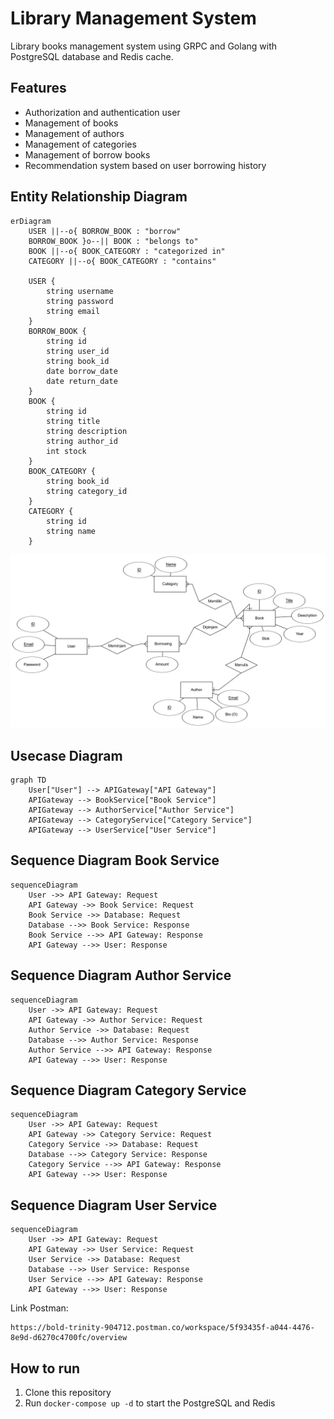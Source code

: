 # Library Management System
Library books management system using GRPC and Golang with PostgreSQL database and Redis cache.

## Features
- Authorization and authentication user
- Management of books
- Management of authors
- Management of categories
- Management of borrow books
- Recommendation system based on user borrowing history

## Entity Relationship Diagram
```mermaid
erDiagram
    USER ||--o{ BORROW_BOOK : "borrow"
    BORROW_BOOK }o--|| BOOK : "belongs to"
    BOOK ||--o{ BOOK_CATEGORY : "categorized in"
    CATEGORY ||--o{ BOOK_CATEGORY : "contains"

    USER {
        string username
        string password
        string email
    }
    BORROW_BOOK {
        string id
        string user_id
        string book_id
        date borrow_date
        date return_date
    }
    BOOK {
        string id
        string title
        string description
        string author_id
        int stock
    }
    BOOK_CATEGORY {
        string book_id
        string category_id
    }
    CATEGORY {
        string id
        string name
    }
```

![ERD](erd.png)


## Usecase Diagram
```mermaid
graph TD
    User["User"] --> APIGateway["API Gateway"]
    APIGateway --> BookService["Book Service"]
    APIGateway --> AuthorService["Author Service"]
    APIGateway --> CategoryService["Category Service"]
    APIGateway --> UserService["User Service"]
```

## Sequence Diagram Book Service
```mermaid
sequenceDiagram
    User ->> API Gateway: Request
    API Gateway ->> Book Service: Request
    Book Service ->> Database: Request
    Database -->> Book Service: Response
    Book Service -->> API Gateway: Response
    API Gateway -->> User: Response
```

## Sequence Diagram Author Service
```mermaid
sequenceDiagram
    User ->> API Gateway: Request
    API Gateway ->> Author Service: Request
    Author Service ->> Database: Request
    Database -->> Author Service: Response
    Author Service -->> API Gateway: Response
    API Gateway -->> User: Response
```

## Sequence Diagram Category Service
```mermaid
sequenceDiagram
    User ->> API Gateway: Request
    API Gateway ->> Category Service: Request
    Category Service ->> Database: Request
    Database -->> Category Service: Response
    Category Service -->> API Gateway: Response
    API Gateway -->> User: Response
```

## Sequence Diagram User Service
```mermaid
sequenceDiagram
    User ->> API Gateway: Request
    API Gateway ->> User Service: Request
    User Service ->> Database: Request
    Database -->> User Service: Response
    User Service -->> API Gateway: Response
    API Gateway -->> User: Response
```

Link Postman:
```
https://bold-trinity-904712.postman.co/workspace/5f93435f-a044-4476-8e9d-d6270c4700fc/overview
```

## How to run
1. Clone this repository
2. Run `docker-compose up -d` to start the PostgreSQL and Redis


